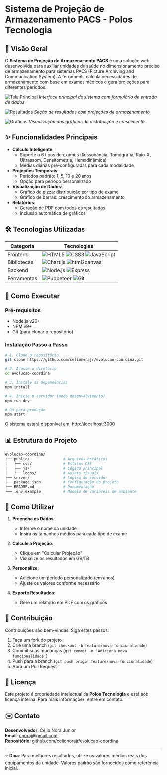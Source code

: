 # Sistema de Projeção de Armazenamento PACS - Polos Tecnologia

## 📌 Visão Geral
O **Sistema de Projeção de Armazenamento PACS** é uma solução web desenvolvida para auxiliar unidades de saúde no dimensionamento preciso de armazenamento para sistemas PACS (Picture Archiving and Communication System). A ferramenta calcula necessidades de armazenamento com base em exames médicos e gera projeções para diferentes períodos.

![Tela Principal](https://i.postimg.cc/FKmqJxZn/Captura-de-tela-2025-08-02-124101.png)
*Interface principal do sistema com formulário de entrada de dados*

![Resultados](https://i.postimg.cc/DZwMxyRr/Captura-de-tela-2025-08-02-124134.png)
*Seção de resultados com projeções de armazenamento*

![Gráficos](https://i.postimg.cc/Bvgz517Z/Captura-de-tela-2025-08-02-124153.png)
*Visualização dos gráficos de distribuição e crescimento*

## ✨ Funcionalidades Principais
- **Cálculo Inteligente**:
  - Suporte a 6 tipos de exames (Ressonância, Tomografia, Raio-X, Ultrassom, Densitometria, Hemodinâmica)
  - Médias diárias pré-configuradas para cada modalidade
- **Projeções Temporais**:
  - Períodos padrão: 1, 5, 10 e 20 anos
  - Opção para período personalizado
- **Visualização de Dados**:
  - Gráfico de pizza: distribuição por tipo de exame
  - Gráfico de barras: crescimento do armazenamento
- **Relatórios**:
  - Geração de PDF com todos os resultados
  - Inclusão automática de gráficos

## 🛠 Tecnologias Utilizadas
| Categoria       | Tecnologias                                                                 |
|-----------------|----------------------------------------------------------------------------|
| Frontend        | ![HTML5](https://img.shields.io/badge/HTML5-E34F26?logo=html5&logoColor=white) ![CSS3](https://img.shields.io/badge/CSS3-1572B6?logo=css3&logoColor=white) ![JavaScript](https://img.shields.io/badge/JavaScript-F7DF1E?logo=javascript&logoColor=black) |
| Bibliotecas     | ![Chart.js](https://img.shields.io/badge/Chart.js-FF6384?logo=chart.js&logoColor=white) ![html2canvas](https://img.shields.io/badge/html2canvas-000000?logo=html5&logoColor=white) |
| Backend         | ![Node.js](https://img.shields.io/badge/Node.js-339933?logo=node.js&logoColor=white) ![Express](https://img.shields.io/badge/Express-000000?logo=express&logoColor=white) |
| Ferramentas     | ![Puppeteer](https://img.shields.io/badge/Puppeteer-40B5A4?logo=puppeteer&logoColor=white) ![Git](https://img.shields.io/badge/Git-F05032?logo=git&logoColor=white) |

## 🚀 Como Executar

### Pré-requisitos
- Node.js v20+
- NPM v9+
- Git (para clonar o repositório)

### Instalação Passo a Passo
```bash
# 1. Clone o repositório
git clone https://github.com/celionorajr/evolucao-coordina.git

# 2. Acesse o diretório
cd evolucao-coordina

# 3. Instale as dependências
npm install

# 4. Inicie o servidor (modo desenvolvimento)
npm run dev

# Ou para produção
npm start
```

O sistema estará disponível em: [http://localhost:3000](http://localhost:3000)

## 📊 Estrutura do Projeto
```bash
evolucao-coordina/
├── public/               # Arquivos estáticos
│   ├── css/              # Estilos CSS
│   ├── js/               # Lógica principal
│   └── logos/            # Assets visuais
├── server/               # Lógica do servidor
├── package.json          # Configuração do projeto
├── README.md             # Documentação
└── .env.example          # Modelo de variáveis de ambiente
```

## 📝 Como Utilizar
1. **Preencha os Dados**:
   - Informe o nome da unidade
   - Insira os tamanhos médios para cada tipo de exame

2. **Calcule a Projeção**:
   - Clique em "Calcular Projeção"
   - Visualize os resultados em GB/TB

3. **Personalize**:
   - Adicione um período personalizado (em anos)
   - Ajuste os valores conforme necessário

4. **Exporte Resultados**:
   - Gere um relatório em PDF com os gráficos

## 🤝 Contribuição
Contribuições são bem-vindas! Siga estes passos:
1. Faça um fork do projeto
2. Crie uma branch (`git checkout -b feature/nova-funcionalidade`)
3. Commit suas mudanças (`git commit -m 'Adiciona nova funcionalidade'`)
4. Push para a branch (`git push origin feature/nova-funcionalidade`)
5. Abra um Pull Request

## 📜 Licença
Este projeto é propriedade intelectual da **Polos Tecnologia** e está sob licença interna. Para mais informações, entre em contato.

## ✉️ Contato
**Desenvolvedor**: Célio Nora Junior  
**Email**: [cnoraj@gmail.com](mailto:cnoraj@gmail.com)  
**Repositório**: [github.com/celionorajr/evolucao-coordina](https://github.com/celionorajr/evolucao-coordina)

---

⭐ **Dica**: Para melhores resultados, utilize os valores médios reais dos equipamentos da unidade. Valores padrão são fornecidos como referência inicial.